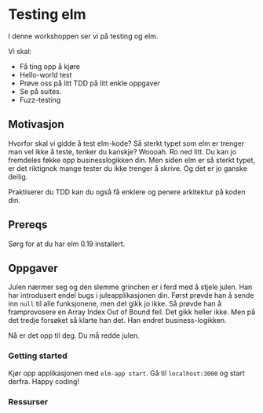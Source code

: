 # Testing elm
I denne workshoppen ser vi på testing og elm.

Vi skal:
* Få ting opp å kjøre
* Hello-world test
* Prøve oss på litt TDD på litt enkle oppgaver
* Se på suites.
* Fuzz-testing

## Motivasjon

Hvorfor skal vi gidde å test elm-kode? Så sterkt typet som elm er trenger man vel ikke å teste, tenker du kanskje? Woooah. Ro ned litt. Du kan jo fremdeles føkke opp businesslogikken din. Men siden elm er så sterkt typet, er det riktignok mange tester du ikke trenger å skrive. Og det er jo ganske deilig.

Praktiserer du TDD kan du også få enklere og penere arkitektur på koden din.



## Prereqs
Sørg for at du har elm 0.19 installert.


## Oppgaver
Julen nærmer seg og den slemme grinchen er i ferd med å stjele julen. Han har introdusert endel bugs i juleapplikasjonen din. Først prøvde han å sende inn `null` til alle funksjonene, men det gikk jo ikke. Så prøvde han å framprovosere en Array Index Out of Bound feil. Det gikk heller ikke. Men på det tredje forsøket så klarte han det. Han endret business-logikken.

Nå er det opp til deg. Du må redde julen.

### Getting started
Kjør opp applikasjonen med `elm-app start`. Gå til `localhost:3000` og start derfra. Happy coding!


### Ressurser
